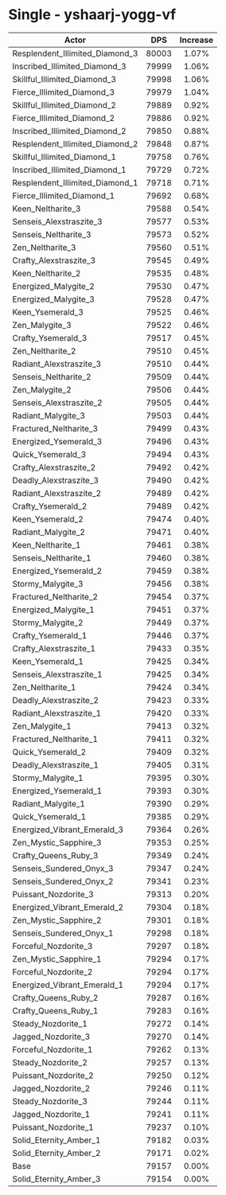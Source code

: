 # Single - yshaarj-yogg-vf
| Actor | DPS | Increase |
|---|:---:|:---:|
|Resplendent_Illimited_Diamond_3|80003|1.07%|
|Inscribed_Illimited_Diamond_3|79999|1.06%|
|Skillful_Illimited_Diamond_3|79998|1.06%|
|Fierce_Illimited_Diamond_3|79979|1.04%|
|Skillful_Illimited_Diamond_2|79889|0.92%|
|Fierce_Illimited_Diamond_2|79886|0.92%|
|Inscribed_Illimited_Diamond_2|79850|0.88%|
|Resplendent_Illimited_Diamond_2|79848|0.87%|
|Skillful_Illimited_Diamond_1|79758|0.76%|
|Inscribed_Illimited_Diamond_1|79729|0.72%|
|Resplendent_Illimited_Diamond_1|79718|0.71%|
|Fierce_Illimited_Diamond_1|79692|0.68%|
|Keen_Neltharite_3|79588|0.54%|
|Senseis_Alexstraszite_3|79577|0.53%|
|Senseis_Neltharite_3|79573|0.52%|
|Zen_Neltharite_3|79560|0.51%|
|Crafty_Alexstraszite_3|79545|0.49%|
|Keen_Neltharite_2|79535|0.48%|
|Energized_Malygite_2|79530|0.47%|
|Energized_Malygite_3|79528|0.47%|
|Keen_Ysemerald_3|79525|0.46%|
|Zen_Malygite_3|79522|0.46%|
|Crafty_Ysemerald_3|79517|0.45%|
|Zen_Neltharite_2|79510|0.45%|
|Radiant_Alexstraszite_3|79510|0.44%|
|Senseis_Neltharite_2|79509|0.44%|
|Zen_Malygite_2|79506|0.44%|
|Senseis_Alexstraszite_2|79505|0.44%|
|Radiant_Malygite_3|79503|0.44%|
|Fractured_Neltharite_3|79499|0.43%|
|Energized_Ysemerald_3|79496|0.43%|
|Quick_Ysemerald_3|79494|0.43%|
|Crafty_Alexstraszite_2|79492|0.42%|
|Deadly_Alexstraszite_3|79490|0.42%|
|Radiant_Alexstraszite_2|79489|0.42%|
|Crafty_Ysemerald_2|79489|0.42%|
|Keen_Ysemerald_2|79474|0.40%|
|Radiant_Malygite_2|79471|0.40%|
|Keen_Neltharite_1|79461|0.38%|
|Senseis_Neltharite_1|79460|0.38%|
|Energized_Ysemerald_2|79459|0.38%|
|Stormy_Malygite_3|79456|0.38%|
|Fractured_Neltharite_2|79454|0.37%|
|Energized_Malygite_1|79451|0.37%|
|Stormy_Malygite_2|79449|0.37%|
|Crafty_Ysemerald_1|79446|0.37%|
|Crafty_Alexstraszite_1|79433|0.35%|
|Keen_Ysemerald_1|79425|0.34%|
|Senseis_Alexstraszite_1|79425|0.34%|
|Zen_Neltharite_1|79424|0.34%|
|Deadly_Alexstraszite_2|79423|0.33%|
|Radiant_Alexstraszite_1|79420|0.33%|
|Zen_Malygite_1|79413|0.32%|
|Fractured_Neltharite_1|79411|0.32%|
|Quick_Ysemerald_2|79409|0.32%|
|Deadly_Alexstraszite_1|79405|0.31%|
|Stormy_Malygite_1|79395|0.30%|
|Energized_Ysemerald_1|79393|0.30%|
|Radiant_Malygite_1|79390|0.29%|
|Quick_Ysemerald_1|79385|0.29%|
|Energized_Vibrant_Emerald_3|79364|0.26%|
|Zen_Mystic_Sapphire_3|79353|0.25%|
|Crafty_Queens_Ruby_3|79349|0.24%|
|Senseis_Sundered_Onyx_3|79347|0.24%|
|Senseis_Sundered_Onyx_2|79341|0.23%|
|Puissant_Nozdorite_3|79313|0.20%|
|Energized_Vibrant_Emerald_2|79304|0.18%|
|Zen_Mystic_Sapphire_2|79301|0.18%|
|Senseis_Sundered_Onyx_1|79298|0.18%|
|Forceful_Nozdorite_3|79297|0.18%|
|Zen_Mystic_Sapphire_1|79294|0.17%|
|Forceful_Nozdorite_2|79294|0.17%|
|Energized_Vibrant_Emerald_1|79294|0.17%|
|Crafty_Queens_Ruby_2|79287|0.16%|
|Crafty_Queens_Ruby_1|79283|0.16%|
|Steady_Nozdorite_1|79272|0.14%|
|Jagged_Nozdorite_3|79270|0.14%|
|Forceful_Nozdorite_1|79262|0.13%|
|Steady_Nozdorite_2|79257|0.13%|
|Puissant_Nozdorite_2|79250|0.12%|
|Jagged_Nozdorite_2|79246|0.11%|
|Steady_Nozdorite_3|79244|0.11%|
|Jagged_Nozdorite_1|79241|0.11%|
|Puissant_Nozdorite_1|79237|0.10%|
|Solid_Eternity_Amber_1|79182|0.03%|
|Solid_Eternity_Amber_2|79171|0.02%|
|Base|79157|0.00%|
|Solid_Eternity_Amber_3|79154|0.00%|
